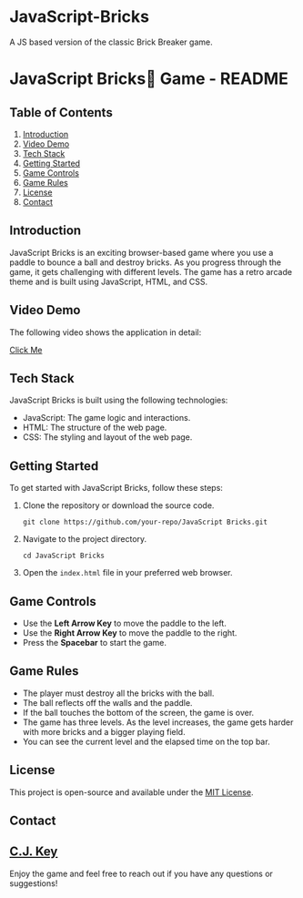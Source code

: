 # JavaScript-Bricks
A JS based version of the classic Brick Breaker game.
# JavaScript Bricks🧱 Game - README
## Table of Contents
1. [Introduction](#introduction)
2. [Video Demo](#video-demo)
3. [Tech Stack](#tech-stack)
4. [Getting Started](#getting-started)
5. [Game Controls](#game-controls)
6. [Game Rules](#game-rules)
7. [License](#license)
8. [Contact](#contact)
## Introduction
JavaScript Bricks is an exciting browser-based game where you use a paddle to bounce a ball and destroy bricks. As you progress through the game, it gets challenging with different levels. The game has a retro arcade theme and is built using JavaScript, HTML, and CSS.

## Video Demo
The following video shows the application in detail:

[Click Me](https://youtu.be/-sKUG_mSUDo)

## Tech Stack
JavaScript Bricks is built using the following technologies:
- JavaScript: The game logic and interactions.
- HTML: The structure of the web page.
- CSS: The styling and layout of the web page.
## Getting Started
To get started with JavaScript Bricks, follow these steps:
1. Clone the repository or download the source code.
    ```shell
    git clone https://github.com/your-repo/JavaScript Bricks.git
    ```
2. Navigate to the project directory.
    ```shell
    cd JavaScript Bricks
    ```
3. Open the `index.html` file in your preferred web browser.
## Game Controls
- Use the **Left Arrow Key** to move the paddle to the left.
- Use the **Right Arrow Key** to move the paddle to the right.
- Press the **Spacebar** to start the game.
## Game Rules
- The player must destroy all the bricks with the ball.
- The ball reflects off the walls and the paddle.
- If the ball touches the bottom of the screen, the game is over.
- The game has three levels. As the level increases, the game gets harder with more bricks and a bigger playing field.
- You can see the current level and the elapsed time on the top bar.
## License
This project is open-source and available under the [MIT License](https://opensource.org/licenses/MIT).
## Contact
[C.J. Key ](https://www.linkedin.com/in/cj-key-8a386915a/)
---
Enjoy the game and feel free to reach out if you have any questions or suggestions!

